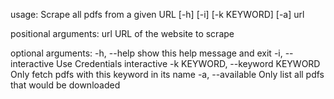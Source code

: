 usage: Scrape all pdfs from a given URL [-h] [-i] [-k KEYWORD] [-a] url

positional arguments:
  url                   URL of the website to scrape

optional arguments:
  -h, --help            show this help message and exit
  -i, --interactive     Use Credentials interactive
  -k KEYWORD, --keyword KEYWORD
                        Only fetch pdfs with this keyword in its name
  -a, --available       Only list all pdfs that would be downloaded

